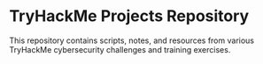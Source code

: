 # TryHackMe Projects Repository

This repository contains scripts, notes, and resources from various TryHackMe cybersecurity challenges and training exercises.


